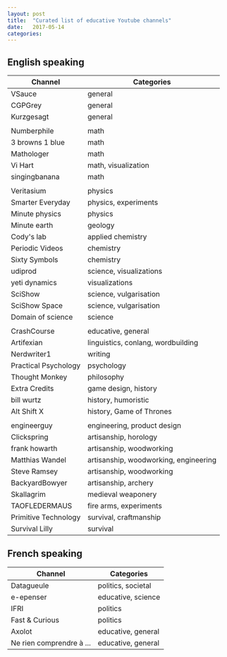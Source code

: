 ```yaml
---
layout: post
title:  "Curated list of educative Youtube channels"
date:   2017-05-14
categories: 
---
```


## English speaking

| Channel | Categories |
| ------ | ------ |
| VSauce | general |
| CGPGrey | general |
| Kurzgesagt | general |
|  |  |
|  Numberphile | math |
|  3 browns 1 blue | math |
|  Mathologer | math |
|  Vi Hart | math, visualization |
|  singingbanana | math |
|  |  |
|  Veritasium | physics |
|  Smarter Everyday | physics, experiments |
|  Minute physics | physics |
|  Minute earth | geology |
|  Cody's lab | applied chemistry |
|  Periodic Videos | chemistry |
|  Sixty Symbols | chemistry |
|  udiprod | science, visualizations |
|  yeti dynamics | visualizations |
|  SciShow | science, vulgarisation |
|  SciShow Space | science, vulgarisation |
|  Domain of science | science |
|  |  |
|  CrashCourse | educative, general |
|  Artifexian | linguistics, conlang, wordbuilding |
|  Nerdwriter1 | writing |
|  Practical Psychology | psychology |
|  Thought Monkey | philosophy |
|  Extra Credits | game design, history |
|  bill wurtz | history, humoristic |
|  Alt Shift X | history, Game of Thrones |
|  |  |
|  engineerguy | engineering, product design |
|  Clickspring | artisanship, horology | 
|  frank howarth | artisanship, woodworking |
|  Matthias Wandel | artisanship, woodworking, engineering | 
|  Steve Ramsey | artisanship, woodworking | 
|  BackyardBowyer | artisanship, archery | 
|  Skallagrim | medieval weaponery | 
|  TAOFLEDERMAUS | fire arms, experiments | 
|  Primitive Technology | survival, craftmanship |
|  Survival Lilly | survival |

## French speaking

| Channel | Categories |
| ------ | ------ |
|  Datagueule | politics, societal | 
|  e-epenser | educative, science | 
|  IFRI | politics |
|  Fast & Curious | politics |
|  Axolot | educative, general | 
|  Ne rien comprendre à ... | educative, general |

